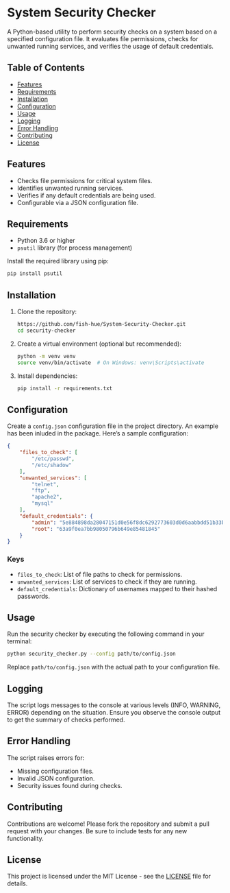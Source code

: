# System Security Checker

A Python-based utility to perform security checks on a system based on a specified configuration file. It evaluates file permissions, checks for unwanted running services, and verifies the usage of default credentials.

## Table of Contents

- [Features](#features)
- [Requirements](#requirements)
- [Installation](#installation)
- [Configuration](#configuration)
- [Usage](#usage)
- [Logging](#logging)
- [Error Handling](#error-handling)
- [Contributing](#contributing)
- [License](#license)
  
## Features

- Checks file permissions for critical system files.
- Identifies unwanted running services.
- Verifies if any default credentials are being used.
- Configurable via a JSON configuration file.

## Requirements

- Python 3.6 or higher
- `psutil` library (for process management)
  
Install the required library using pip:

```bash
pip install psutil
```

## Installation

1. Clone the repository:

   ```bash
   https://github.com/fish-hue/System-Security-Checker.git
   cd security-checker
   ```

2. Create a virtual environment (optional but recommended):

   ```bash
   python -m venv venv
   source venv/bin/activate  # On Windows: venv\Scripts\activate
   ```

3. Install dependencies:

   ```bash
   pip install -r requirements.txt
   ```

## Configuration

Create a `config.json` configuration file in the project directory. An example has been inluded in the package. Here’s a sample configuration:

```json
{
    "files_to_check": [
        "/etc/passwd",
        "/etc/shadow"
    ],
    "unwanted_services": [
        "telnet",
        "ftp",
        "apache2",
        "mysql"
    ],
    "default_credentials": {
        "admin": "5e884898da28047151d0e56f8dc6292773603d0d6aabbdd51b33bfbaaf86aa3f",
        "root": "63a9f0ea7bb98050796b649e85481845"
    }
}
```

### Keys

- `files_to_check`: List of file paths to check for permissions.
- `unwanted_services`: List of services to check if they are running.
- `default_credentials`: Dictionary of usernames mapped to their hashed passwords.

## Usage

Run the security checker by executing the following command in your terminal:

```bash
python security_checker.py --config path/to/config.json
```

Replace `path/to/config.json` with the actual path to your configuration file.

## Logging

The script logs messages to the console at various levels (INFO, WARNING, ERROR) depending on the situation. Ensure you observe the console output to get the summary of checks performed.

## Error Handling

The script raises errors for:
- Missing configuration files.
- Invalid JSON configuration.
- Security issues found during checks.

## Contributing

Contributions are welcome! Please fork the repository and submit a pull request with your changes. Be sure to include tests for any new functionality.

## License

This project is licensed under the MIT License - see the [LICENSE](LICENSE) file for details.
